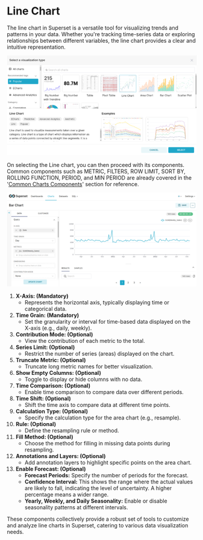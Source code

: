 # Line Chart
The line chart in Superset is a versatile tool for visualizing trends and patterns in your data. Whether you're tracking time-series data or exploring relationships between different variables, the line chart provides a clear and intuitive representation.

![Untitled](/interfaces/superset/charts_components/line_interface.png)

On selecting the Line chart, you can then proceed with its components. Common components such as METRIC, FILTERS, ROW LIMIT, SORT BY, ROLLING FUNCTION, PERIOD, and MIN PERIOD are already covered in the '[Common Charts Components](../charts_components.md)' section for reference.


![Untitled](/interfaces/superset/charts_components/line.png)

1. **X-Axis: (Mandatory)**
    - Represents the horizontal axis, typically displaying time or categorical data.
2. **Time Grain: (Mandatory)**
    - Set the granularity or interval for time-based data displayed on the X-axis (e.g., daily, weekly).
3. **Contribution Mode: (Optional)**
    - View the contribution of each metric to the total.
4. **Series Limit: (Optional)**
    - Restrict the number of series (areas) displayed on the chart.
5. **Truncate Metric: (Optional)**
    - Truncate long metric names for better visualization.
6. **Show Empty Columns: (Optional)**
    - Toggle to display or hide columns with no data.
7. **Time Comparison: (Optional)**
    - Enable time comparison to compare data over different periods.
8. **Time Shift: (Optional)**
    - Shift the time axis to compare data at different time points.
9. **Calculation Type: (Optional)**
    - Specify the calculation type for the area chart (e.g., resample).
10. **Rule: (Optional)**
    - Define the resampling rule or method.
11. **Fill Method: (Optional)**
    - Choose the method for filling in missing data points during resampling.
12. **Annotations and Layers: (Optional)**
    - Add annotation layers to highlight specific points on the area chart.
13. **Enable Forecast: (Optional)**
    - **Forecast Periods:** Specify the number of periods for the forecast.
    - **Confidence Interval:** This shows the range where the actual values are likely to fall, indicating the level of uncertainty. A higher percentage means a wider range.
    - **Yearly, Weekly, and Daily Seasonality:** Enable or disable seasonality patterns at different intervals.

These components collectively provide a robust set of tools to customize and analyze line charts in Superset, catering to various data visualization needs.